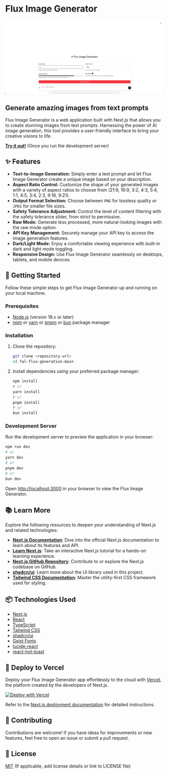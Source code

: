 # Flux Image Generator

![Example Image](public/image.png)

## Generate amazing images from text prompts

Flux Image Generator is a web application built with Next.js that allows you to create stunning images from text prompts. Harnessing the power of AI image generation, this tool provides a user-friendly interface to bring your creative visions to life.

**[Try it out!](http://localhost:3000)** (Once you run the development server)

## ✨ Features

- **Text-to-Image Generation:** Simply enter a text prompt and let Flux Image Generator create a unique image based on your description.
- **Aspect Ratio Control:** Customize the shape of your generated images with a variety of aspect ratios to choose from (21:9, 16:9, 3:2, 4:3, 5:4, 1:1, 4:5, 3:4, 2:3, 9:16, 9:21).
- **Output Format Selection:** Choose between `PNG` for lossless quality or `JPEG` for smaller file sizes.
- **Safety Tolerance Adjustment:** Control the level of content filtering with the safety tolerance slider, from strict to permissive.
- **Raw Mode:** Generate less processed, more natural-looking images with the raw mode option.
- **API Key Management:** Securely manage your API key to access the image generation features.
- **Dark/Light Mode:** Enjoy a comfortable viewing experience with built-in dark and light mode toggling.
- **Responsive Design:** Use Flux Image Generator seamlessly on desktops, tablets, and mobile devices.

## 🚀 Getting Started

Follow these simple steps to get Flux Image Generator up and running on your local machine.

### Prerequisites

- [Node.js](https://nodejs.org/) (version 18.x or later)
- [npm](https://www.npmjs.com/) or [yarn](https://yarnpkg.com/) or [pnpm](https://pnpm.io/) or [bun](https://bun.sh/) package manager

### Installation

1.  Clone the repository:

    ```bash
    git clone <repository-url>
    cd fal-flux-generation-main
    ```

2.  Install dependencies using your preferred package manager:

    ```bash
    npm install
    # or
    yarn install
    # or
    pnpm install
    # or
    bun install
    ```

### Development Server

Run the development server to preview the application in your browser:

```bash
npm run dev
# or
yarn dev
# or
pnpm dev
# or
bun dev
```

Open [http://localhost:3000](http://localhost:3000) in your browser to view the Flux Image Generator.

## 📚 Learn More

Explore the following resources to deepen your understanding of Next.js and related technologies:

- **[Next.js Documentation](https://nextjs.org/docs)**: Dive into the official Next.js documentation to learn about its features and API.
- **[Learn Next.js](https://nextjs.org/learn)**: Take an interactive Next.js tutorial for a hands-on learning experience.
- **[Next.js GitHub Repository](https://github.com/vercel/next.js)**: Contribute to or explore the Next.js codebase on GitHub.
- **[shadcn/ui](https://ui.shadcn.com/)**: Learn more about the UI library used in this project.
- **[Tailwind CSS Documentation](https://tailwindcss.com/docs)**: Master the utility-first CSS framework used for styling.

## 📦 Technologies Used

- [Next.js](https://nextjs.org/)
- [React](https://reactjs.org/)
- [TypeScript](https://www.typescriptlang.org/)
- [Tailwind CSS](https://tailwindcss.com/)
- [shadcn/ui](https://ui.shadcn.com/)
- [Geist Fonts](https://vercel.com/font)
- [lucide-react](https://lucide.dev/)
- [react-hot-toast](https://react-hot-toast.com/)

## 🚀 Deploy to Vercel

Deploy your Flux Image Generator app effortlessly to the cloud with [Vercel](https://vercel.com/), the platform created by the developers of Next.js.

[![Deploy with Vercel](https://vercel.com/button)](https://vercel.com/new?utm_medium=default-template&filter=next.js&utm_source=create-next-app&utm_campaign=create-next-app-readme)

Refer to the [Next.js deployment documentation](https://nextjs.org/docs/app/building-your-application/deploying) for detailed instructions.

## 🤝 Contributing

Contributions are welcome! If you have ideas for improvements or new features, feel free to open an issue or submit a pull request.

## 📄 License

[MIT](LICENSE) (If applicable, add license details or link to LICENSE file)

